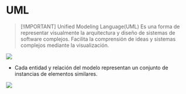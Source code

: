 # UML

> [!IMPORTANT] Unified Modeling Language(UML)
> Es una forma de representar visualmente la arquitectura y diseño de sistemas de software complejos.
> Facilita la comprensión de ideas y sistemas complejos mediante la visualización.

![](Pasted%20image%2020240928104339.png)


- Cada entidad y relación del modelo representan un conjunto de instancias de elementos similares.

![](Pasted%20image%2020240928105016.png)